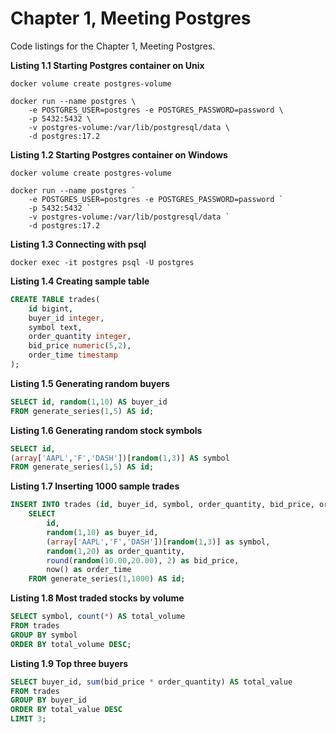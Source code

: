 # Chapter 1, Meeting Postgres

Code listings for the Chapter 1, Meeting Postgres.

**Listing 1.1 Starting Postgres container on Unix**
```shell
docker volume create postgres-volume

docker run --name postgres \
    -e POSTGRES_USER=postgres -e POSTGRES_PASSWORD=password \
    -p 5432:5432 \
    -v postgres-volume:/var/lib/postgresql/data \
    -d postgres:17.2
```

**Listing 1.2 Starting Postgres container on Windows**
```shell
docker volume create postgres-volume

docker run --name postgres `
    -e POSTGRES_USER=postgres -e POSTGRES_PASSWORD=password `
    -p 5432:5432 `
    -v postgres-volume:/var/lib/postgresql/data `
    -d postgres:17.2
```

**Listing 1.3 Connecting with psql**
```shell
docker exec -it postgres psql -U postgres
```

**Listing 1.4 Creating sample table**
```sql
CREATE TABLE trades(
    id bigint,
    buyer_id integer,
    symbol text,
    order_quantity integer,
    bid_price numeric(5,2),
    order_time timestamp
);
```

**Listing 1.5 Generating random buyers**
```sql
SELECT id, random(1,10) AS buyer_id 
FROM generate_series(1,5) AS id;
```

**Listing 1.6 Generating random stock symbols**
```sql
SELECT id, 
(array['AAPL','F','DASH'])[random(1,3)] AS symbol 
FROM generate_series(1,5) AS id;
```

**Listing 1.7 Inserting 1000 sample trades**
```sql
INSERT INTO trades (id, buyer_id, symbol, order_quantity, bid_price, order_time)
    SELECT
        id,
        random(1,10) as buyer_id,
        (array['AAPL','F','DASH'])[random(1,3)] as symbol,
        random(1,20) as order_quantity,
        round(random(10.00,20.00), 2) as bid_price,
        now() as order_time
    FROM generate_series(1,1000) AS id;
```

**Listing 1.8 Most traded stocks by volume**
```sql
SELECT symbol, count(*) AS total_volume
FROM trades
GROUP BY symbol
ORDER BY total_volume DESC;
```

**Listing 1.9 Top three buyers**
```sql
SELECT buyer_id, sum(bid_price * order_quantity) AS total_value
FROM trades
GROUP BY buyer_id
ORDER BY total_value DESC
LIMIT 3;
```
